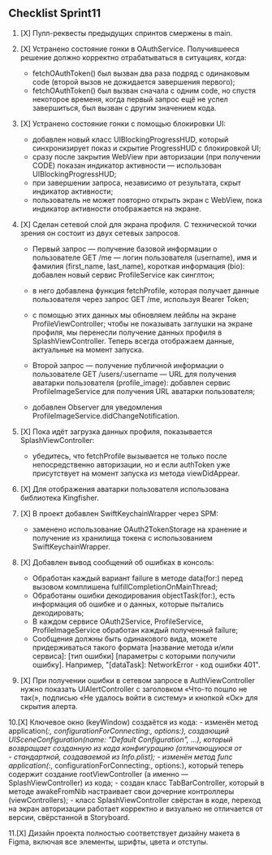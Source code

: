 ## Checklist Sprint11

1. [X] Пулл-реквесты предыдущих спринтов смержены в main.

2. [X] Устранено состояние гонки в OAuthService. Получившееся решение должно корректно отрабатываться в ситуациях, когда:
   - fetchOAuthToken() был вызван два раза подряд с одинаковым code (второй вызов не дожидается завершения первого);
   - fetchOAuthToken() был вызван сначала с одним code, но спустя некоторое временя, когда первый запрос ещё не успел завершиться, был вызван с другим значением кода.

3. [X] Устранено состояние гонки c помощью блокировки UI:
    - добавлен новый класс UIBlockingProgressHUD, который синхронизирует показ и скрытие ProgressHUD с блокировкой UI;
    - сразу после закрытия WebView при авторизации (при получении CODE) показан индикатор активности — использован UIBlockingProgressHUD;
    - при завершении запроса, независимо от результата, скрыт индикатор активности;
    - пользователь не может повторно открыть экран с WebView, пока индикатор активности отображается на экране.

4. [X] Сделан сетевой слой для экрана профиля. С технической точки зрения он состоит из двух сетевых запросов.
    - Первый запрос — получение базовой информации о пользователе GET /me — логин пользователя (username), имя и фамилия (first_name, last_name), короткая информация (bio):
добавлен новый сервис ProfileService как синглтон;
    - в него добавлена функция fetchProfile, которая получает данные пользователя через запрос GET /me, используя Bearer Token;
    - с помощью этих данных мы обновляем лейблы на экране ProfileViewController;
чтобы не показывать заглушки на экране профиля, мы перенесли получение данных профиля в SplashViewController. Теперь всегда отображаем данные, актуальные на момент запуска.

    - Второй запрос — получение публичной информации о пользователе GET /users/:username — URL для получения аватарки пользователя (profile_image):
добавлен сервис ProfileImageService для получения URL аватарки пользователя;
    - добавлен Observer для уведомления ProfileImageService.didChangeNotification.

5. [X] Пока идёт загрузка данных профиля, показывается SplashViewController:
    - убедитесь, что fetchProfile вызывается не только после непосредственно авторизации, но и если authToken уже присутствует на момент запуска из метода viewDidAppear.

6. [X] Для отображения аватарки пользователя использована библиотека Kingfisher.

7. [X] В проект добавлен SwiftKeychainWrapper через SPM:
    - заменено использование OAuth2TokenStorage на хранение и получение из хранилища токена с использованием SwiftKeychainWrapper.

8. [X] Добавлен вывод сообщений об ошибках в консоль:

    - Обработан каждый вариант failure в методе data(for:) перед вызовом комплишена fulfillCompletionOnMainThread;
    - Обработаны ошибки декодирования objectTask(for:), есть информация об ошибке и о данных, которые пытались декодировать;
    - В каждом сервисе OAuth2Service, ProfileService, ProfileImageService обработан каждый полученный failure;
    - Сообщения должны быть одинакового вида, можете придерживаться такого формата [название метода и/или сервиса]: [тип ошибки] [параметры с которыми получили ошибку]. 
        Например, "[dataTask]: NetworkError - код ошибки 401".

9. [X] При получении ошибки в сетевом запросе в AuthViewController нужно показать UIAlertController с заголовком «Что-то пошло не так(», подписью «Не удалось войти в систему» и кнопкой «Ок» для скрытия алерта.

10.[X] Ключевое окно (keyWindow) создаётся из кода:
    - изменён метод application(_:, configurationForConnecting:, options:), создающий UISceneConfiguration(name: "Default Configuration", ...), который возвращает созданную из кода конфигурацию (отличающуюся от     
    - стандартной, создаваемой из Info.plist);
    - изменён метод func application(_:, configurationForConnecting:, options:), который теперь содержит создание rootViewController (а именно — SplashViewController) из кода;
    - создан класс TabBarController, который в методе awakeFromNib настраивает свои дочерние контроллеры (viewControllers);
    - класс SplashViewController свёрстан в коде, переход на экран авторизации работает корректно и визуально не отличается от версии, свёрстанной в Storyboard.

11.[X] Дизайн проекта полностью соответствует дизайну макета в Figma, включая все элементы, шрифты, цвета и отступы.
